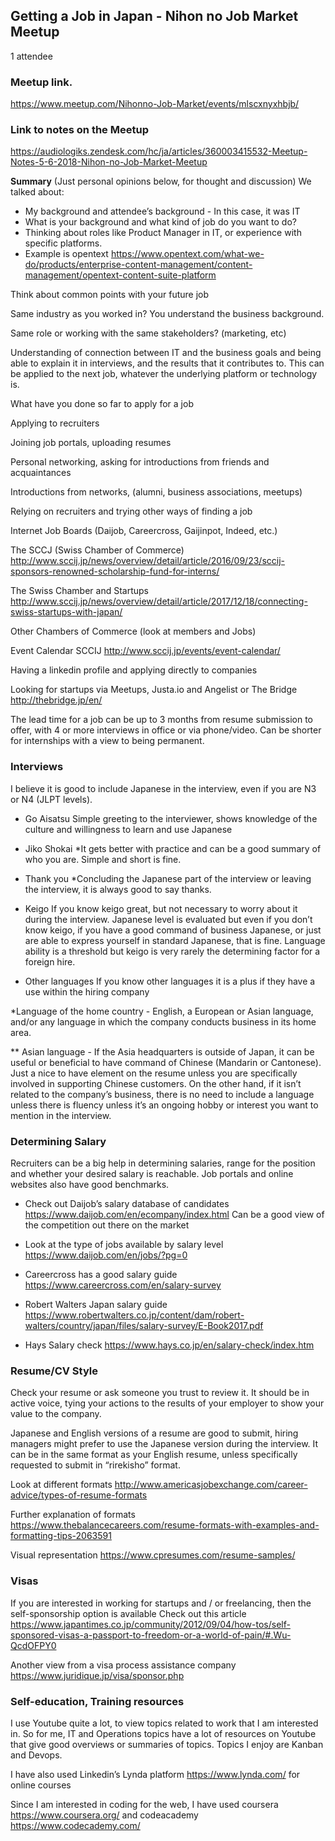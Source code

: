 ## Getting a Job in Japan - Nihon no Job Market Meetup
1 attendee

### Meetup link.
https://www.meetup.com/Nihonno-Job-Market/events/mlscxnyxhbjb/ 

### Link to notes on the Meetup
https://audiologiks.zendesk.com/hc/ja/articles/360003415532-Meetup-Notes-5-6-2018-Nihon-no-Job-Market-Meetup

**Summary**
(Just personal opinions below, for thought and discussion)
We talked about:

* My background and attendee’s background - In this case, it was IT
* What is your background and what kind of job do you want to do?
* Thinking about roles like Product Manager in IT, or experience with specific platforms. 
 *  Example is opentext https://www.opentext.com/what-we-do/products/enterprise-content-management/content-management/opentext-content-suite-platform 
 
Think about common points with your future job

Same industry as you worked in? You understand the business background.

Same role or working with the same stakeholders? (marketing, etc)

Understanding of connection between IT and the business goals and being able to explain it in interviews, and the results that it contributes to. This can be applied to the next job, whatever the underlying platform or technology is.

What have you done so far to apply for a job

Applying to recruiters

Joining job portals, uploading resumes

Personal networking, asking for introductions from friends and acquaintances

Introductions from networks, (alumni, business associations, meetups)

Relying on recruiters and trying other ways of finding a job

Internet Job Boards (Daijob, Careercross, Gaijinpot, Indeed, etc.)

The SCCJ  (Swiss Chamber of Commerce) http://www.sccij.jp/news/overview/detail/article/2016/09/23/sccij-sponsors-renowned-scholarship-fund-for-interns/ 

The Swiss Chamber and Startups http://www.sccij.jp/news/overview/detail/article/2017/12/18/connecting-swiss-startups-with-japan/ 

Other Chambers of Commerce (look at members and Jobs)

Event Calendar SCCIJ  http://www.sccij.jp/events/event-calendar/ 

Having a linkedin profile and applying directly to companies

Looking for startups 
via Meetups, Justa.io and Angelist or The Bridge http://thebridge.jp/en/ 

The lead time for a job can be up to 3 months from resume submission to offer, with 4 or more interviews in office or via phone/video. Can be shorter for internships with a view to being permanent.

### Interviews 
I believe it is good to include Japanese in the interview, even if you are N3 or N4 (JLPT levels).

* Go Aisatsu
Simple greeting to the interviewer, shows knowledge of the culture and willingness to learn and use Japanese
* Jiko Shokai
 *It gets better with practice and can be a good summary of who you are. Simple and short is fine.

* Thank you
 *Concluding the Japanese part of the interview or leaving the interview, it is always good to say thanks.

* Keigo
If you know keigo great, but not necessary to worry about it during the interview. Japanese level is evaluated but even if you don’t know keigo, if you have a good command of business Japanese, or just are able to express yourself in standard Japanese, that is fine. Language ability is a threshold but keigo is very rarely the determining factor for a foreign hire.

* Other languages
If you know other languages it is a plus if they have a use within the hiring company

 *Language of the home country - English, a European or Asian language, and/or any language in which the company conducts business in its home area.

 ** Asian language - If the Asia headquarters is outside of Japan, it can be useful or beneficial to have command of Chinese (Mandarin or Cantonese). Just a nice to have element on the resume unless you are specifically involved in supporting Chinese customers. 
On the other hand, if it isn’t related to the company’s business, there is no need to include a language unless there is fluency unless it’s an ongoing hobby or interest you want to mention in the interview.

### Determining Salary
Recruiters can be a big help in determining salaries, range for the position and whether your desired salary is reachable. Job portals and online websites also have good benchmarks.

* Check out Daijob’s salary database of candidates https://www.daijob.com/en/ecompany/index.html Can be a good view of the competition out there on the market 
* Look at the type of jobs available by salary level  https://www.daijob.com/en/jobs/?pg=0 
* Careercross has a good salary guide  https://www.careercross.com/en/salary-survey 

 * Robert Walters Japan salary guide  https://www.robertwalters.co.jp/content/dam/robert-walters/country/japan/files/salary-survey/E-Book2017.pdf 
 * Hays Salary check  https://www.hays.co.jp/en/salary-check/index.htm 

### Resume/CV Style
Check your resume or ask someone you trust to review it. It should be in active voice, tying your actions to the results of your employer to show your value to the company.

Japanese and English versions of a resume are good to submit, hiring managers might prefer to use the Japanese version during the interview. It can be in the same format as your English resume, unless specifically requested to submit in “rirekisho” format.

Look at different formats  http://www.americasjobexchange.com/career-advice/types-of-resume-formats

Further explanation of formats  https://www.thebalancecareers.com/resume-formats-with-examples-and-formatting-tips-2063591

Visual representation  https://www.cpresumes.com/resume-samples/ 

### Visas
If you are interested in working for startups and / or freelancing, then the self-sponsorship option is available
Check out this article  https://www.japantimes.co.jp/community/2012/09/04/how-tos/self-sponsored-visas-a-passport-to-freedom-or-a-world-of-pain/#.Wu-QcdOFPY0 

Another view from a visa process assistance company  https://www.juridique.jp/visa/sponsor.php 

### Self-education, Training resources
I use Youtube quite a lot, to view topics related to work that I am interested in. So for me, IT and Operations topics have a lot of resources on Youtube that give good overviews or summaries of topics. Topics I enjoy are Kanban and Devops.

I have also used Linkedin’s Lynda platform https://www.lynda.com/   for online courses

Since I am interested in coding for the web, I have used coursera https://www.coursera.org/ and codeacademy https://www.codecademy.com/ 

